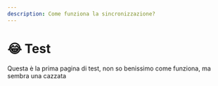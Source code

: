 ```yaml
---
description: Come funziona la sincronizzazione?
---
```


# 😂 Test

Questa è la prima pagina di test, non so benissimo come funziona, ma sembra una cazzata
